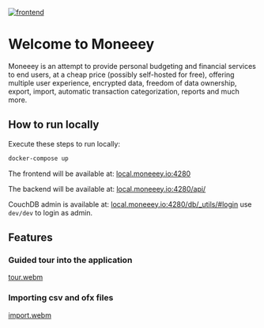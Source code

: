 [![frontend](https://github.com/moneeey/moneeey/actions/workflows/CI.yaml/badge.svg)](https://github.com/moneeey/moneeey/actions/workflows/CI.yaml)

# Welcome to Moneeey

Moneeey is an attempt to provide personal budgeting and financial services to
end users, at a cheap price (possibly self-hosted for free), offering multiple
user experience, encrypted data, freedom of data ownership, export, import,
automatic transaction categorization, reports and much more.

## How to run locally

Execute these steps to run locally:

```bash
docker-compose up
```

The frontend will be available at: [local.moneeey.io:4280](<http://local.moneeey.io:4280>)

The backend will be available at: [local.moneeey.io:4280/api/](<http://local.moneeey.io:4280/api/>)

CouchDB admin is available at: [local.moneeey.io:4280/db/_utils/#login](<http://local.moneeey.io:4280/db/_utils/#login>)
use `dev/dev` to login as admin.

## Features

### Guided tour into the application
[tour.webm](https://github.com/user-attachments/assets/a753d951-12c1-49d7-8073-cd558977964f)

### Importing csv and ofx files
[import.webm](https://github.com/user-attachments/assets/8a59885d-2d91-4075-acb0-49d5747bf03e)
